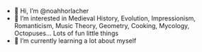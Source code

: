 - 👋 Hi, I’m @noahhorlacher
- 👀 I’m interested in Medieval History, Evolution, Impressionism, Romanticism, Music Theory, Geometry, Cooking, Mycology, Octopuses... Lots of fun little things
- 🌱 I’m currently learning a lot about myself

<!---
noahhorlacher/noahhorlacher is a ✨ special ✨ repository because its `README.md` (this file) appears on your GitHub profile.
You can click the Preview link to take a look at your changes.
--->
